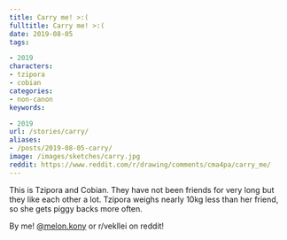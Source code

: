 ```yaml
---
title: Carry me! >:(
fulltitle: Carry me! >:(
date: 2019-08-05
tags:

- 2019
characters:
- tzipora
- cobian
categories:
- non-canon
keywords:

- 2019
url: /stories/carry/
aliases:
- /posts/2019-08-05-carry/
image: /images/sketches/carry.jpg
reddit: https://www.reddit.com/r/drawing/comments/cma4pa/carry_me/
---
```

This is Tzipora and Cobian. They have not been friends for very long but they like each other a lot. Tzipora weighs nearly 10kg less than her friend, so she gets piggy backs more often.

By me! [@melon.kony](https://www.instagram.com/melon.kony/) or r/vekllei on reddit!
